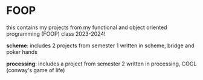 # FOOP
this contains my projects from my functional and object oriented programming (FOOP) class 2023-2024!

**scheme**: includes 2 projects from semester 1 written in scheme, bridge and poker hands

**processing**: includes a project from semester 2 written in processing, COGL (conway's game of life)
